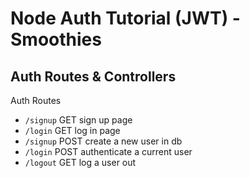 # Node Auth Tutorial (JWT) - Smoothies

## Auth Routes & Controllers

Auth Routes
- `/signup`   GET   sign up page
- `/login`    GET   log in page
- `/signup`   POST  create a new user in db
- `/login`    POST  authenticate a current user
- `/logout`   GET   log a user out
